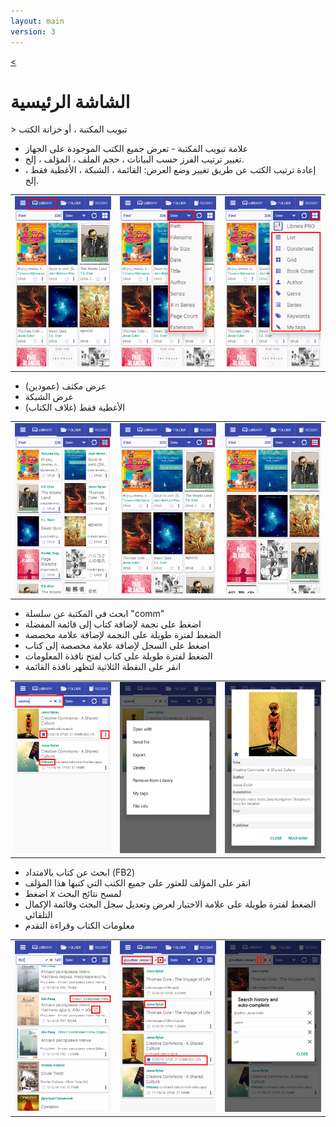 ```yaml
---
layout: main
version: 3
---
```

[<](/wiki/faq)

# الشاشة الرئيسية

&gt; تبويب المكتبة ، أو خزانة الكتب

* علامة تبويب المكتبة - تعرض جميع الكتب الموجودة على الجهاز
* تغيير ترتيب الفرز حسب البيانات ، حجم الملف ، المؤلف ، إلخ.
* إعادة ترتيب الكتب عن طريق تغيير وضع العرض: القائمة ، الشبكة ، الأغطية فقط ، إلخ.

||||
|-|-|-|
|![](1.png)|![](2.png)|![](3.png)|


* عرض مكثف (عمودين)
* عرض الشبكة
* الأغطية فقط (غلاف الكتاب)

||||
|-|-|-|
|![](4.png)|![](5.png)|![](6.png)|


* ابحث في المكتبة عن سلسلة &quot;comm&quot;
* اضغط على نجمة لإضافة كتاب إلى قائمة المفضلة
* الضغط لفترة طويلة على النجمة لإضافة علامة مخصصة
* اضغط على السجل لإضافة علامة مخصصة إلى كتاب
* الضغط لفترة طويلة على كتاب لفتح نافذة المعلومات
* انقر على النقطة الثلاثية لتظهر نافذة القائمة

||||
|-|-|-|
|![](7.png)|![](8.png)|![](9.png)|

* ابحث عن كتاب بالامتداد (FB2)
* انقر على المؤلف للعثور على جميع الكتب التي كتبها هذا المؤلف
* اضغط _x_ لمسح نتائج البحث
* الضغط لفترة طويلة على علامة الاختيار لعرض وتعديل سجل البحث وقائمة الإكمال التلقائي
* معلومات الكتاب وقراءة التقدم

||||
|-|-|-|
|![](10.png)|![](11.png)|![](12.png)|
